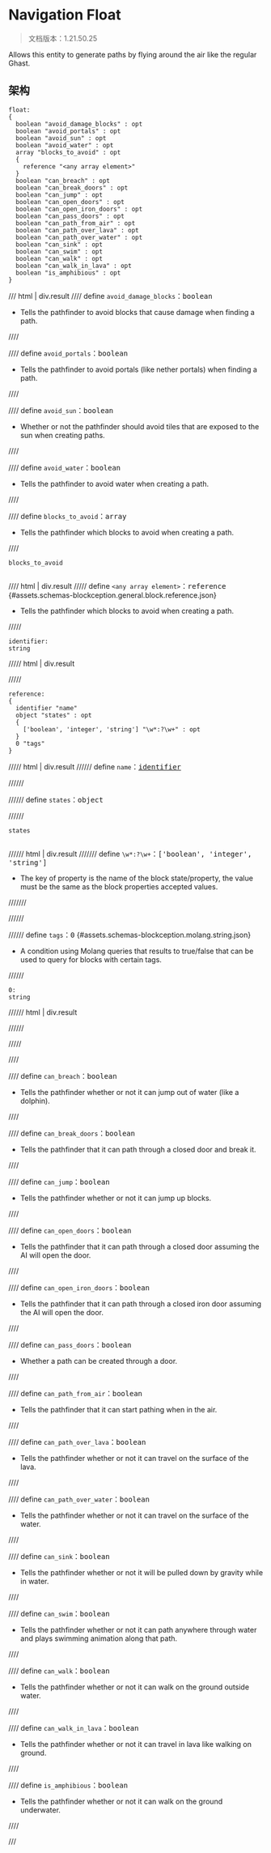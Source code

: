# Navigation Float

> 文档版本：1.21.50.25

Allows this entity to generate paths by flying around the air like the regular Ghast.

## 架构

```mcschema
float:
{
  boolean "avoid_damage_blocks" : opt
  boolean "avoid_portals" : opt
  boolean "avoid_sun" : opt
  boolean "avoid_water" : opt
  array "blocks_to_avoid" : opt
  {
    reference "<any array element>"
  }
  boolean "can_breach" : opt
  boolean "can_break_doors" : opt
  boolean "can_jump" : opt
  boolean "can_open_doors" : opt
  boolean "can_open_iron_doors" : opt
  boolean "can_pass_doors" : opt
  boolean "can_path_from_air" : opt
  boolean "can_path_over_lava" : opt
  boolean "can_path_over_water" : opt
  boolean "can_sink" : opt
  boolean "can_swim" : opt
  boolean "can_walk" : opt
  boolean "can_walk_in_lava" : opt
  boolean "is_amphibious" : opt
}

```

/// html | div.result
//// define
`avoid_damage_blocks`：<samp>boolean</samp>

- Tells the pathfinder to avoid blocks that cause damage when finding a path.


////


//// define
`avoid_portals`：<samp>boolean</samp>

- Tells the pathfinder to avoid portals (like nether portals) when finding a path.


////


//// define
`avoid_sun`：<samp>boolean</samp>

- Whether or not the pathfinder should avoid tiles that are exposed to the sun when creating paths.


////


//// define
`avoid_water`：<samp>boolean</samp>

- Tells the pathfinder to avoid water when creating a path.


////


//// define
`blocks_to_avoid`：<samp>array</samp>

- Tells the pathfinder which blocks to avoid when creating a path.


////

<div class="language-text highlight"><span class="filename"><code>blocks_to_avoid</code></span><pre id="__code_1"><span></span></pre></div>

//// html | div.result
///// define
`<any array element>`：<samp>reference</samp> {#assets.schemas-blockception.general.block.reference.json}

- Tells the pathfinder which blocks to avoid when creating a path.


/////

```mcschema
identifier:
string

```

///// html | div.result

/////



```mcschema
reference:
{
  identifier "name"
  object "states" : opt
  {
    ['boolean', 'integer', 'string'] "\w*:?\w+" : opt
  }
  0 "tags"
}

```

///// html | div.result
////// define
`name`：<samp>[identifier](#assets.schemas-blockception.general.block.identifier.json)</samp>


//////


////// define
`states`：<samp>object</samp>


//////

<div class="language-text highlight"><span class="filename"><code>states</code></span><pre id="__code_1"><span></span></pre></div>

////// html | div.result
/////// define
`\w*:?\w+`：<samp>['boolean', 'integer', 'string']</samp>

- The key of property is the name of the block state/property, the value must be the same as the block properties accepted values.


///////


//////


////// define
`tags`：<samp>0</samp> {#assets.schemas-blockception.molang.string.json}

- A condition using Molang queries that results to true/false that can be used to query for blocks with certain tags.


//////

```mcschema
0:
string

```

////// html | div.result

//////



/////




////


//// define
`can_breach`：<samp>boolean</samp>

- Tells the pathfinder whether or not it can jump out of water (like a dolphin).


////


//// define
`can_break_doors`：<samp>boolean</samp>

- Tells the pathfinder that it can path through a closed door and break it.


////


//// define
`can_jump`：<samp>boolean</samp>

- Tells the pathfinder whether or not it can jump up blocks.


////


//// define
`can_open_doors`：<samp>boolean</samp>

- Tells the pathfinder that it can path through a closed door assuming the AI will open the door.


////


//// define
`can_open_iron_doors`：<samp>boolean</samp>

- Tells the pathfinder that it can path through a closed iron door assuming the AI will open the door.


////


//// define
`can_pass_doors`：<samp>boolean</samp>

- Whether a path can be created through a door.


////


//// define
`can_path_from_air`：<samp>boolean</samp>

- Tells the pathfinder that it can start pathing when in the air.


////


//// define
`can_path_over_lava`：<samp>boolean</samp>

- Tells the pathfinder whether or not it can travel on the surface of the lava.


////


//// define
`can_path_over_water`：<samp>boolean</samp>

- Tells the pathfinder whether or not it can travel on the surface of the water.


////


//// define
`can_sink`：<samp>boolean</samp>

- Tells the pathfinder whether or not it will be pulled down by gravity while in water.


////


//// define
`can_swim`：<samp>boolean</samp>

- Tells the pathfinder whether or not it can path anywhere through water and plays swimming animation along that path.


////


//// define
`can_walk`：<samp>boolean</samp>

- Tells the pathfinder whether or not it can walk on the ground outside water.


////


//// define
`can_walk_in_lava`：<samp>boolean</samp>

- Tells the pathfinder whether or not it can travel in lava like walking on ground.


////


//// define
`is_amphibious`：<samp>boolean</samp>

- Tells the pathfinder whether or not it can walk on the ground underwater.


////


///

